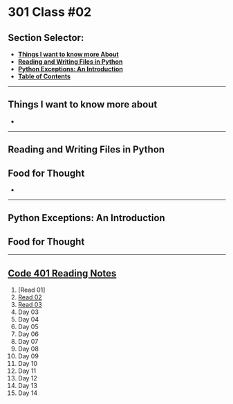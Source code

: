 # **301 Class #02**

## **Section Selector**:
  - [**Things I want to know more About**](#things-i-want-to-know-more-about)
  - [**Reading and Writing Files in Python**](#reading-and-writing-files-in-python)
  - [**Python Exceptions: An Introduction**](#if-name-equals-main)
  - [**Table of Contents**](#code-401-reading-notes)

---

## **Things I want to know more about**
- 


---

## **Reading and Writing Files in Python**


## **Food for Thought**
- 

---

## **Python Exceptions: An Introduction**



## **Food for Thought**


---

## [**Code 401 Reading Notes**](/401/401homepage.md)
  1. [Read 01]
  2. [Read 02](/401/read-02.md)
  3. [Read 03](/401/read-03.md)
  4. Day 03
  5. Day 04
  6. Day 05
  7. Day 06
  8. Day 07
  9. Day 08
  10. Day 09
  11. Day 10
  12. Day 11
  13. Day 12
  14. Day 13
  15. Day 14
<!-- DrP E-Sign Up, Up, Down, Down, Left, Right, Left, Right, B, A, Start -->
